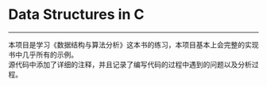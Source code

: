 # Data Structures in C
-----
本项目是学习《数据结构与算法分析》这本书的练习，本项目基本上会完整的实现书中几乎所有的示例。
<br />
源代码中添加了详细的注释，并且记录了编写代码的过程中遇到的问题以及分析过程。

